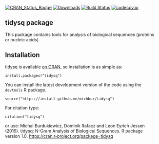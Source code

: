 [![CRAN_Status_Badge](http://www.r-pkg.org/badges/version/tidysq)](https://cran.r-project.org/package=tidysq)
[![Downloads](http://cranlogs.r-pkg.org/badges/tidysq)](https://cran.r-project.org/package=tidysq)
[![Build Status](https://api.travis-ci.org/michbur/tidysq.png)](https://travis-ci.org/michbur/tidysq)
[![codecov.io](https://codecov.io/github/michbur/tidysq/coverage.svg?branch=master)](https://codecov.io/github/michbur/tidysq?branch=master) 


tidysq package
------------

This package contains tools for analysis of biological sequences (proteins
or nucleic acids). 

Installation
------------

tidysq is available [on CRAN](https://cran.r-project.org/package=tidysq), so installation is as simple as:

```
install.packages("tidysq")
```

You can install the latest development version of the code using the `devtools` R package.

```
source("https://install-github.me/michbur/tidysq")
```

For citation type:

```
citation("tidysq")
```

or use:
Michal Burdukiewicz, Dominik Rafacz and Leon Eyrich Jessen (2019). tidysq: N-Gram Analysis of Biological Sequences. R package version 1.0. https://cran.r-project.org/package=tidysq
